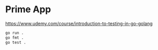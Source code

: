 # Prime App

https://www.udemy.com/course/introduction-to-testing-in-go-golang

```sh
go run .
go fmt .
go test .
```
